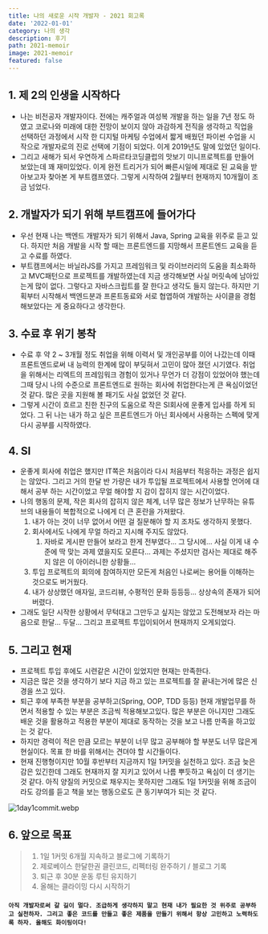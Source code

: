```yaml
---
title: 나의 새로운 시작 개발자 - 2021 회고록
date: '2022-01-01'
category: 나의 생각
description: 후기
path: 2021-memoir
image: 2021-memoir
featured: false
---
```


## 1. 제 2의 인생을 시작하다

- 나는 비전공자 개발자이다. 전에는 캐주얼과 여성복 개발을 하는 일을 7년 정도 하였고 코로나와 미래에 대한 전망이 보이지 않아 과감하게 전직을 생각하고 직업을 선택하던 과정에서 시작 한 디지털 마케팅 수업에서 짧게 배웠던 파이썬 수업을 시작으로 개발자로의 진로 선택에 기점이 되었다. 이게 2019년도 말에 있었던 일이다.
- 그리고 새해가 되서 우연하게 스파르타코딩클럽의 맛보기 미니프로젝트를 만들어 보았는데 꽤 재미있었다. 이게 완전 트리거가 되어 빠른시일에 제대로 된 교육을 받아보고자 찾아본 게 부트캠프였다. 그렇게 시작하여 2월부터 현재까지 10개월이 조금 넘었다.

## 2. 개발자가 되기 위해 부트캠프에 들어가다

- 우선 현재 나는 백엔드 개발자가 되기 위해서 Java, Spring 교육을 위주로 듣고 있다. 하지만 처음 개발을 시작 할 때는 프론트엔드를 지망해서 프론트엔드 교육을 듣고 수료를 하였다.
- 부트캠프에서는 바닐라JS를 가지고 프레임워크 및 라이브러리의 도움을 최소화하고 MVC패턴으로 프로젝트를 개발하였는데 지금 생각해보면 사실 머릿속에 남아있는게 많이 없다. 그렇다고 자바스크립트를 잘 한다고 생각도 들지 않는다. 하지만 기획부터 시작해서 백엔드분과 프론트동료와 서로 협엽하여 개발하는 사이클을 경험해보았다는 게 중요하다고 생각한다.

## 3. 수료 후 위기 봉착

- 수료 후 약 2 ~ 3개월 정도 취업을 위해 이력서 및 개인공부를 이어 나갔는데 이때 프론트엔드로써 내 능력의 한계에 많이 부딪혀서 고민이 많아 졌던 시기였다. 취업을 위해서는 리엑트의 프레임워크 경험이 있거나 무언가 더 강점이 있었어야 했는데 그때 당시 나의 수준으로 프론트엔드로 원하는 회사에 취업한다는게 큰 욕심이었던 것 같다. 많은 곳을 지원해 볼 패기도 사실 없었던 것 같다.
- 그렇게 시간이 흐르고 친한 친구의 도움으로 작은 SI회사에 운좋게 입사를 하게 되었다. 그 뒤 나는 내가 하고 싶은 프론트엔드가 아닌 회사에서 사용하는 스펙에 맞게 다시 공부를 시작하였다.

## 4. SI

- 운좋게 회사에 취업은 했지만 IT쪽은 처음이라 다시 처음부터 적응하는 과정은 쉽지는 않았다. 그리고 거의 한달 반 가량은 내가 투입될 프로젝트에서 사용할 언어에 대해서 공부 하는 시간이었고 무얼 해야할 지 감이 잡히지 않는 시간이었다.
- 나의 행동의 문제, 작은 회사의 잡히지 않은 체계, 너무 많은 정보가 난무하는 유튜브의 내용들이 복합적으로 나에게 더 큰 혼란을 가져왔다.
  1. 내가 아는 것이 너무 없어서 어떤 걸 질문해야 할 지 조차도 생각하지 못했다.
  2. 회사에서도 나에게 무얼 하라고 지시해 주지도 않았다.
     1. 자바로 게시판 만들어 보라고 한게 전부였다... 그 당시에... 사실 이게 내 수준에 딱 맞는 과제 였을지도 모른다... 과제는 주셨지만 검사는 제대로 해주지 않은 이 아이러니한 상황들...
  3. 투입 프로젝트의 회의에 참여하지만 모든게 처음인 나로써는 용어들 이해하는 것으로도 버거웠다.
  4. 내가 상상했던 애자일, 코드리뷰, 수평적인 문화 등등등... 상상속의 존재가 되어버렸다.
- 그래도 일단 시작한 상황에서 무턱대고 그만두고 싶지는 않았고 도전해보자 라는 마음으로 한달... 두달... 그리고 프로젝트 투입이되어서 현재까지 오게되었다.

## 5. 그리고 현재

- 프로젝트 투입 후에도 시련같은 시간이 있었지만 현재는 만족한다.
- 지금은 많은 것을 생각하기 보다 지금 하고 있는 프로젝트를 잘 끝내는거에 많은 신경을 쓰고 있다.
- 퇴근 후에 부족한 부분을 공부하고(Spring, OOP, TDD 등등) 현재 개발업무를 하면서 적용할 수 있는 부분은 조금씩 적용해보고있다. 많은 부분은 아니지만 그래도 배운 것을 활용하고 적용한 부분이 제대로 동작하는 것을 보고 나름 만족을 하고있는 것 같다.
- 하지만 경력이 적은 만큼 모르는 부분이 너무 많고 공부해야 할 부분도 너무 많은게 현실이다. 목표 한 바를 위해서는 견뎌야 할 시간들이다.
- 현재 진행형이지만 10월 후반부터 지금까지 1일 1커밋을 실천하고 있다. 조금 늦은 감은 있긴한데 그래도 현재까지 잘 지키고 있어서 나름 뿌듯하고 욕심이 더 생기는 것 같다. 아직 양질의 커밋으로 채우지는 못하지만 그래도 1일 1커밋을 위해 조금이라도 강의를 듣고 책을 보는 행동으로도 큰 동기부여가 되는 것 같다.

![1day1commit.webp](/images/2021-memoir/1day1commit.webp)

## 6. 앞으로 목표

> 1. 1일 1커밋 6개월 지속하고 블로그에 기록하기
> 2. 제로베이스 한달한권 클린코드, 리펙터링 완주하기 / 블로그 기록
> 3. 퇴근 후 30분 운동 루틴 유지하기
> 4. 올해는 클라이밍 다시 시작하기

#### `아직 개발자로써 갈 길이 멀다. 조급하게 생각하지 말고 현재 내가 필요한 것 위주로 공부하고 실천하자. 그리고 좋은 코드를 만들고 좋은 제품을 만들기 위해서 항상 고민하고 노력하도록 하자. 올해도 화이팅이다!`

